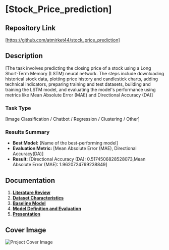 # [Stock_Price_prediction]

## Repository Link

[https://github.com/atmirket44/stock_price_prediction]

## Description

[The task involves predicting the closing price of a stock using a Long Short-Term Memory (LSTM) neural network. The steps include downloading historical stock data, plotting price history and candlestick charts, adding technical indicators, preparing training and test datasets, building and training the LSTM model, and evaluating the model's performance using metrics like Mean Absolute Error (MAE) and Directional Accuracy (DA)]

### Task Type

[Image Classification / Chatbot / Regression / Clustering / Other]

### Results Summary

- **Best Model:** [Name of the best-performing model]
- **Evaluation Metric:** [Mean Absolute Error (MAE), Directional Accuracy(DA)]
- **Result:** [Directional Accuracy (DA): 0.5174506828528073,Mean Absolute Error (MAE): 1.9620724769238849]

## Documentation

1. **[Literature Review](0_LiteratureReview/README.md)**
2. **[Dataset Characteristics](1_DatasetCharacteristics/exploratory_data_analysis.ipynb)**
3. **[Baseline Model](2_BaselineModel/baseline_model.ipynb)**
4. **[Model Definition and Evaluation](3_Model/model_definition_evaluation.ipynb)**
5. **[Presentation](4_Presentation/README.md)**

## Cover Image

![Project Cover Image](https://www.canva.com/design/DAGMV8RbuK0/ZYflfsk47T4aThAZfVwVqA/edit?utm_content=DAGMV8RbuK0&utm_campaign=designshare&utm_medium=link2&utm_source=sharebutton)
